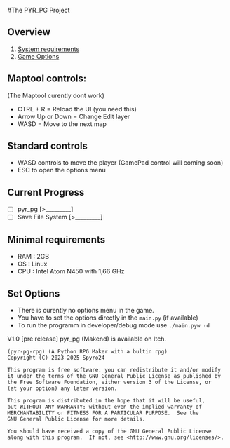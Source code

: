 #The PYR_PG Project
## Overview

1. [System requirements](#minimal-requirements)
2. [Game Options](#set-options)

## Maptool controls:

(The Maptool curently dont work)
* CTRL + R = Reload the UI (you need this)
* Arrow Up or Down = Change Edit layer
* WASD = Move to the next map

## Standard controls

* WASD controls to move the player (GamePad control will coming soon)
* ESC to open the options menu

## Current Progress

* [ ] pyr_pg [>_________]
* [ ] Save File System [>_________]

## Minimal requirements

*  RAM : 2GB
*  OS  : Linux
*  CPU : Intel Atom N450 with 1,66 GHz

## Set Options

* There is curently no options menu in the game.
* You have to set the options directly in the `main.py` (if available)
* To run the programm in developer/debug mode use `./main.pyw -d`

V1.0 [pre release]
pyr_pg (Makend) is available on Itch.


    (pyr-pg-rpg) (A Python RPG Maker with a bultin rpg)
    Copyright (C) 2023-2025 Spyro24

    This program is free software: you can redistribute it and/or modify
    it under the terms of the GNU General Public License as published by
    the Free Software Foundation, either version 3 of the License, or
    (at your option) any later version.

    This program is distributed in the hope that it will be useful,
    but WITHOUT ANY WARRANTY; without even the implied warranty of
    MERCHANTABILITY or FITNESS FOR A PARTICULAR PURPOSE.  See the
    GNU General Public License for more details.

    You should have received a copy of the GNU General Public License
    along with this program.  If not, see <http://www.gnu.org/licenses/>.

